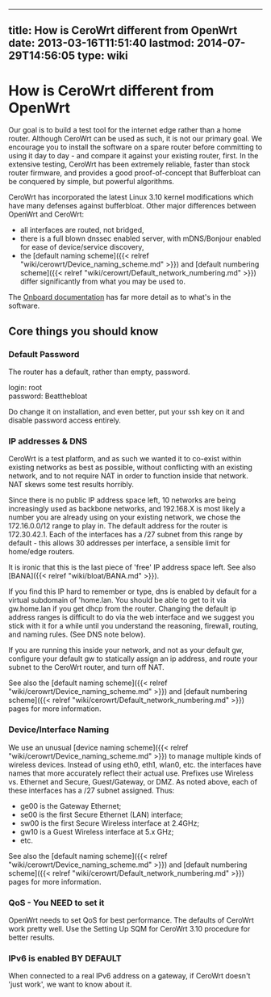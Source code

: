 
---
title: How is CeroWrt different from OpenWrt
date: 2013-03-16T11:51:40
lastmod: 2014-07-29T14:56:05
type: wiki
---
How is CeroWrt different from OpenWrt
=====================================

Our goal is to build a test tool for the internet edge rather than a
home router. Although CeroWrt can be used as such, it is not our primary
goal. We encourage you to install the software on a spare router before
committing to using it day to day - and compare it against your existing
router, first. In the extensive testing, CeroWrt has been extremely
reliable, faster than stock router firmware, and provides a good
proof-of-concept that Bufferbloat can be conquered by simple, but
powerful algorithms.

CeroWrt has incorporated the latest Linux 3.10 kernel modifications
which have many defenses against bufferbloat. Other major differences
between OpenWrt and CeroWrt:

-   all interfaces are routed, not bridged,
-   there is a full blown dnssec enabled server, with mDNS/Bonjour
    enabled for ease of device/service discovery,
-   the [default naming scheme]({{< relref "wiki/cerowrt/Device_naming_scheme.md" >}}) and
    [default numbering scheme]({{< relref "wiki/cerowrt/Default_network_numbering.md" >}})
    differ significantly from what you may be used to.

The [Onboard
documentation](http://cero2.bufferbloat.net/cerowrt/about.html) has far
more detail as to what's in the software.

Core things you should know
---------------------------

### Default Password

The router has a default, rather than empty, password.

login: root\
password: Beatthebloat

Do change it on installation, and even better, put your ssh key on it
and disable password access entirely.

### IP addresses & DNS

CeroWrt is a test platform, and as such we wanted it to co-exist within
existing networks as best as possible, without conflicting with an
existing network, and to not require NAT in order to function inside
that network. NAT skews some test results horribly.

Since there is no public IP address space left, 10 networks are being
increasingly used as backbone networks, and 192.168.X is most likely a
number you are already using on your existing network, we chose the
172.16.0.0/12 range to play in. The default address for the router is
172.30.42.1. Each of the interfaces has a /27 subnet from this range by
default - this allows 30 addresses per interface, a sensible limit for
home/edge routers.

It is ironic that this is the last piece of 'free' IP address space
left. See also [BANA]({{< relref "wiki/bloat/BANA.md" >}}).

If you find this IP hard to remember or type, dns is enabled by default
for a virtual subdomain of 'home.lan. You should be able to get to it
via gw.home.lan if you get dhcp from the router. Changing the default ip
address ranges is difficult to do via the web interface and we suggest
you stick with it for a while until you understand the reasoning,
firewall, routing, and naming rules. (See DNS note below).

If you are running this inside your network, and not as your default gw,
configure your default gw to statically assign an ip address, and route
your subnet to the CeroWrt router, and turn off NAT.

See also the [default naming scheme]({{< relref "wiki/cerowrt/Device_naming_scheme.md" >}})
and [default numbering scheme]({{< relref "wiki/cerowrt/Default_network_numbering.md" >}})
pages for more information.

### Device/Interface Naming

We use an unusual [device naming scheme]({{< relref "wiki/cerowrt/Device_naming_scheme.md" >}}) to manage multiple
kinds of wireless devices. Instead of using eth0, eth1, wlan0, etc. the
interfaces have names that more accurately reflect their actual use.
Prefixes use Wireless vs. Ethernet and Secure, Guest/Gateway, or DMZ. As
noted above, each of these interfaces has a /27 subnet assigned. Thus:

-   ge00 is the Gateway Ethernet;
-   se00 is the first Secure Ethernet (LAN) interface;
-   sw00 is the first Secure Wireless interface at 2.4GHz;
-   gw10 is a Guest Wireless interface at 5.x GHz;
-   etc.

See also the [default naming scheme]({{< relref "wiki/cerowrt/Device_naming_scheme.md" >}})
and [default numbering scheme]({{< relref "wiki/cerowrt/Default_network_numbering.md" >}})
pages for more information.

### QoS - You NEED to set it

OpenWrt needs to set QoS for best performance. The defaults of CeroWrt
work pretty well. Use the <link>Setting Up SQM for CeroWrt 3.10</link>
procedure for better results.

### IPv6 is enabled **BY DEFAULT**

When connected to a real IPv6 address on a gateway, if CeroWrt doesn't
'just work', we want to know about it.
